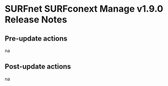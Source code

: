 # SURFnet SURFconext Manage v1.9.0 Release Notes #

Pre-update actions
------------------
na

Post-update actions
-------------------
na
